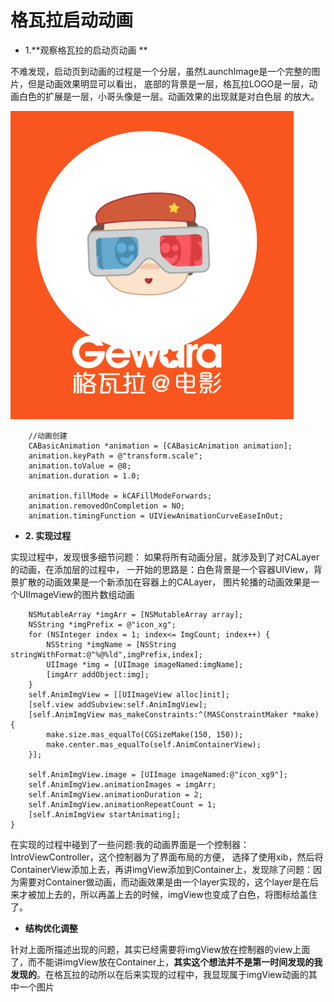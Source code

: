 

# 格瓦拉启动动画

* 1.**观察格瓦拉的启动页动画 **

 不难发现，启动页到动画的过程是一个分层，虽然LaunchImage是一个完整的图片，但是动画效果明显可以看出，
 底部的背景是一层，格瓦拉LOGO是一层，动画白色的扩展是一层，小哥头像是一层。动画效果的出现就是对白色层
 的放大。

![](Snip20160506_1.png)
``` objc
    //动画创建
    CABasicAnimation *animation = [CABasicAnimation animation];
    animation.keyPath = @"transform.scale";
    animation.toValue = @8;
    animation.duration = 1.0;
    
    animation.fillMode = kCAFillModeForwards;
    animation.removedOnCompletion = NO;
    animation.timingFunction = UIViewAnimationCurveEaseInOut;
```

* **2. 实现过程**

 实现过程中，发现很多细节问题：
 如果将所有动画分层，就涉及到了对CALayer的动画，在添加层的过程中，
 一开始的思路是：白色背景是一个容器UIView，背景扩散的动画效果是一个新添加在容器上的CALayer，
 图片轮播的动画效果是一个UIImageView的图片数组动画

```objc
    NSMutableArray *imgArr = [NSMutableArray array];
    NSString *imgPrefix = @"icon_xg";
    for (NSInteger index = 1; index<= ImgCount; index++) {
        NSString *imgName = [NSString stringWithFormat:@"%@%ld",imgPrefix,index];
        UIImage *img = [UIImage imageNamed:imgName];
        [imgArr addObject:img];
    }
    self.AnimImgView = [[UIImageView alloc]init];
    [self.view addSubview:self.AnimImgView];
    [self.AnimImgView mas_makeConstraints:^(MASConstraintMaker *make) {
        make.size.mas_equalTo(CGSizeMake(150, 150));
        make.center.mas_equalTo(self.AnimContainerView);
    }];
    
    self.AnimImgView.image = [UIImage imageNamed:@"icon_xg9"];
    self.AnimImgView.animationImages = imgArr;
    self.AnimImgView.animationDuration = 2;
    self.AnimImgView.animationRepeatCount = 1;
    [self.AnimImgView startAnimating];
}
```
  在实现的过程中碰到了一些问题:我的动画界面是一个控制器：IntroViewController，这个控制器为了界面布局的方便，
选择了使用xib，然后将ContainerView添加上去，再讲imgView添加到Container上，发现除了问题：因为需要对Container做动画，而动画效果是由一个layer实现的，这个layer是在后来才被加上去的，所以再盖上去的时候，imgView也变成了白色，将图标给盖住了。

* **结构优化调整**

 针对上面所描述出现的问题，其实已经需要将imgView放在控制器的view上面了，而不能讲imgView放在Container上，**其实这个想法并不是第一时间发现的我发现的**。在格瓦拉的动所以在后来实现的过程中，我显现属于imgView动画的其中一个图片
















